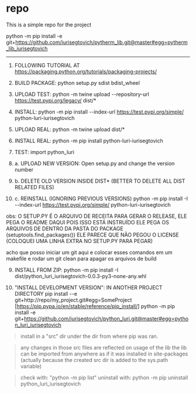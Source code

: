 # repo

This is a simple repo for the project


python -m pip install -e git+https://github.com/iurisegtovich/pytherm_lib.git@master#egg=pytherm_lib_iurisegtovich

- - -

1. FOLLOWING TUTORIAL AT https://packaging.python.org/tutorials/packaging-projects/

2. BUILD PACKAGE: python setup.py sdist bdist_wheel

3. UPLOAD TEST: python -m twine upload --repository-url https://test.pypi.org/legacy/ dist/*

4. INSTALL: python -m pip install --index-url https://test.pypi.org/simple/ python-luri-iurisegtovich

5. UPLOAD REAL: python -m twine upload dist/*

6. INSTALL REAL: python -m pip install python-luri-iurisegtovich

7. TEST: import python_luri

8. a. UPLOAD NEW VERSION: Open setup.py and change the version number
8. b. DELETE OLD VERSION INSIDE DIST* (BETTER TO DELETE ALL DIST RELATED FILES)
8. c. REINSTALL (IGNORING PREVIOUS VERSIONS) python -m pip install -I --index-url https://test.pypi.org/simple/ python-luri-iurisegtovich

obs: O SETUP.PY É O ARQUIVO DE RECEITA PARA GERAR O RELEASE,
ELE PEGA O README DAQUI POIS ISSO ESTÁ INSTRUÍDO
ELE PEGA OS ARQUIVOS DE DENTRO DA PASTA DO PACKAGE (setuptools.find_packages())
ELE PARECE QUE NÃO PEGOU O LICENSE (COLOQUEI UMA LINHA EXTRA NO SETUP.PY PARA PEGAR)

acho que posso iniciar um git aqui e colocar esses comandos em um makefile
e rodar um git clean para apagar os arquivos de build

9. INSTALL FROM ZIP: python -m pip install -I dist/python_luri_iurisegtovich-0.0.3-py3-none-any.whl

10. "INSTALL DEVELOPMENT VERSION": 
IN ANOTHER PROJECT DIRECTORY
pip install --e git+http://repo/my_project.git#egg=SomeProject
[https://pip.pypa.io/en/stable/reference/pip_install/]
python -m pip install -e git+https://github.com/iurisegtovich/python_luri.git@master#egg=python_luri_iurisegtovich
> install in a "src" dir under the dir from where pip was ran.

> any changes in those src files are reflected on usage of the lib
> the lib can be imported from anywhere as if it was installed in site-packages (actually because the created src dir is added to the sys.path variable)

> check with: "python -m pip list"
> uninstall with: python -m pip uninstall python_luri_iurisegtovich





